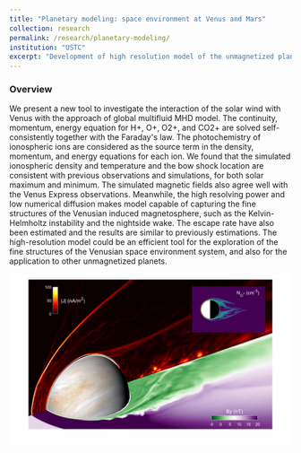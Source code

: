 ```yaml
---
title: "Planetary modeling: space environment at Venus and Mars"
collection: research
permalink: /research/planetary-modeling/ 
institution: "USTC"
excerpt: "Development of high resolution model of the unmagnetized planets (Venus and Mars)"
---
```


### Overview
We present a new tool to investigate the interaction of the solar wind with Venus with the approach of global multifluid MHD model. The continuity, momentum, energy equation for H+, O+, O2+, and CO2+ are solved self-consistently together with the Faraday's law. The photochemistry of ionospheric ions are considered as the source term in the density, momentum, and energy equations for each ion. We found that the simulated ionospheric density and temperature and the bow shock location are consistent with previous observations and simulations, for both solar maximum and minimum. The simulated magnetic fields also agree well with the Venus Express observations. Meanwhile, the high resolving power and low numerical diffusion makes model capable of capturing the fine structures of the Venusian induced magnetosphere, such as the Kelvin-Helmholtz instability and the nightside wake. The escape rate have also been estimated and the results are similar to previously estimations. The high-resolution model could be an efficient tool for the exploration of the fine structures of the Venusian space environment system, and also for the application to other unmagnetized planets.

<div align=center><img class="alignnone  wp-image-577" alt="drsg" src="/images/New_3D_KH_by_0001.png" width="800"/></div>

